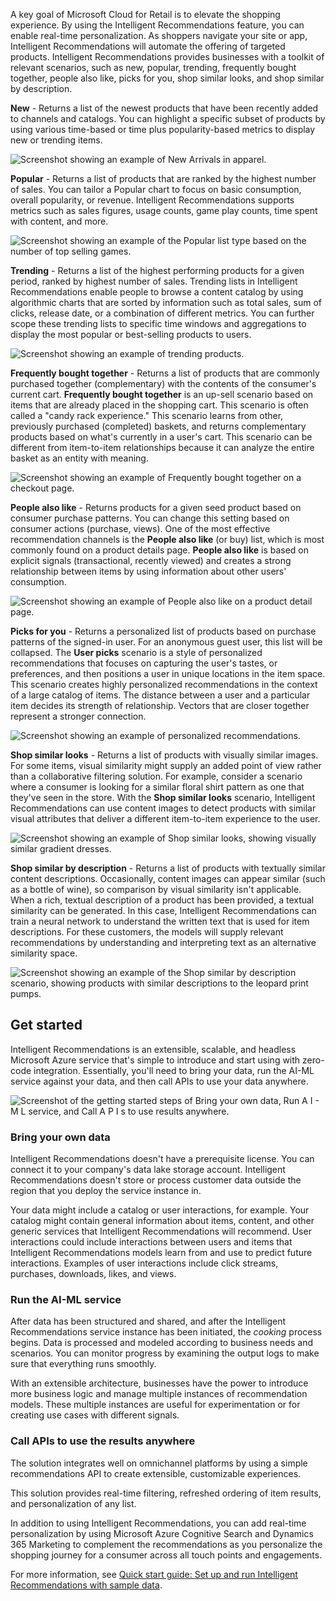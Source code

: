 A key goal of Microsoft Cloud for Retail is to elevate the shopping experience. By using the Intelligent Recommendations feature, you can enable real-time personalization. As shoppers navigate your site or app, Intelligent Recommendations will automate the offering of targeted products. Intelligent Recommendations provides businesses with a toolkit of relevant scenarios, such as new, popular, trending, frequently bought together, people also like, picks for you, shop similar looks, and shop similar by description.

**New** - Returns a list of the newest products that have been recently added to channels and catalogs. You can highlight a specific subset of products by using various time-based or time plus popularity-based metrics to display new or trending items.

![Screenshot showing an example of New Arrivals in apparel.](../media/new.png)

**Popular** - Returns a list of products that are ranked by the highest number of sales. You can tailor a Popular chart to focus on basic consumption, overall popularity, or revenue. Intelligent Recommendations supports metrics such as sales figures, usage counts, game play counts, time spent with content, and more.

![Screenshot showing an example of the Popular list type based on the number of top selling games.](../media/popular.png)

**Trending** - Returns a list of the highest performing products for a given period, ranked by highest number of sales. Trending lists in Intelligent Recommendations enable people to browse a content catalog by using algorithmic charts that are sorted by information such as total sales, sum of clicks, release date, or a combination of different metrics. You can further scope these trending lists to specific time windows and aggregations to display the most popular or best-selling products to users.

![Screenshot showing an example of trending products.](../media/trending.png)

**Frequently bought together** - Returns a list of products that are commonly purchased together (complementary) with the contents of the consumer's current cart. **Frequently bought together** is an up-sell scenario based on items that are already placed in the shopping cart. This scenario is often called a "candy rack experience." This scenario learns from other, previously purchased (completed) baskets, and returns complementary products based on what's currently in a user's cart. This scenario can be different from item-to-item relationships because it can analyze the entire basket as an entity with meaning.

![Screenshot showing an example of Frequently bought together on a checkout page.](../media/frequently.png)

**People also like** - Returns products for a given seed product based on consumer purchase patterns. You can change this setting based on consumer actions (purchase, views). One of the most effective recommendation channels is the **People also like** (or buy) list, which is most commonly found on a product details page. **People also like** is based on explicit signals (transactional, recently viewed) and creates a strong relationship between items by using information about other users' consumption.

![Screenshot showing an example of People also like on a product detail page.](../media/people.png)

**Picks for you** - Returns a personalized list of products based on purchase patterns of the signed-in user. For an anonymous guest user, this list will be collapsed. The **User picks** scenario is a style of personalized recommendations that focuses on capturing the user's tastes, or preferences, and then positions a user in unique locations in the item space. This scenario creates highly personalized recommendations in the context of a large catalog of items. The distance between a user and a particular item decides its strength of relationship. Vectors that are closer together represent a stronger connection.

![Screenshot showing an example of personalized recommendations.](../media/picks.png)

**Shop similar looks** - Returns a list of products with visually similar images. For some items, visual similarity might supply an added point of view rather than a collaborative filtering solution. For example, consider a scenario where a consumer is looking for a similar floral shirt pattern as one that they've seen in the store. With the **Shop similar looks** scenario, Intelligent Recommendations can use content images to detect products with similar visual attributes that deliver a different item-to-item experience to the user.

![Screenshot showing an example of Shop similar looks, showing visually similar gradient dresses.](../media/similar.png)

**Shop similar by description** - Returns a list of products with textually similar content descriptions. Occasionally, content images can appear similar (such as a bottle of wine), so comparison by visual similarity isn't applicable. When a rich, textual description of a product has been provided, a textual similarity can be generated. In this case, Intelligent Recommendations can train a neural network to understand the written text that is used for item descriptions. For these customers, the models will supply relevant recommendations by understanding and interpreting text as an alternative similarity space.

![Screenshot showing an example of the Shop similar by description scenario, showing products with similar descriptions to the leopard print pumps.](../media/description.png)

## Get started

Intelligent Recommendations is an extensible, scalable, and headless Microsoft Azure service that's simple to introduce and start using with zero-code integration. Essentially, you'll need to bring your data, run the AI-ML service against your data, and then call APIs to use your data anywhere.

![Screenshot of the getting started steps of Bring your own data, Run A I - M L service, and Call A P I s to use results anywhere.](../media/steps.png)

### Bring your own data

Intelligent Recommendations doesn't have a prerequisite license. You can connect it to your company's data lake storage account. Intelligent Recommendations doesn't store or process customer data outside the region that you deploy the service instance in.

Your data might include a catalog or user interactions, for example. Your catalog might contain general information about items, content, and other generic services that Intelligent Recommendations will recommend. User interactions could include interactions between users and items that Intelligent Recommendations models learn from and use to predict future interactions. Examples of user interactions include click streams, purchases, downloads, likes, and views.

### Run the AI-ML service

After data has been structured and shared, and after the Intelligent Recommendations service instance has been initiated, the *cooking* process begins. Data is processed and modeled according to business needs and scenarios. You can monitor progress by examining the output logs to make sure that everything runs smoothly.

With an extensible architecture, businesses have the power to introduce more business logic and manage multiple instances of recommendation models. These multiple instances are useful for experimentation or for creating use cases with different signals.

### Call APIs to use the results anywhere

The solution integrates well on omnichannel platforms by using a simple recommendations API to create extensible, customizable experiences.

This solution provides real-time filtering, refreshed ordering of item results, and personalization of any list.

In addition to using Intelligent Recommendations, you can add real-time personalization by using Microsoft Azure Cognitive Search and Dynamics 365 Marketing to complement the recommendations as you personalize the shopping journey for a consumer across all touch points and engagements.

For more information, see [Quick start guide: Set up and run Intelligent Recommendations with sample data](/industry/retail/intelligent-recommendations/quickstart/?azure-portal=true).
